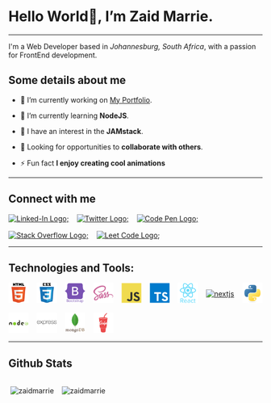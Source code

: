 # Hello World👋, I’m Zaid Marrie.

---

I'm a Web Developer based in _Johannesburg, South Africa_, with a passion for FrontEnd development.

## Some details about me

- 🔭 I’m currently working on [My Portfolio](www.zaid-codes.dev).

- 🌱 I’m currently learning **NodeJS**.

- 👀 I have an interest in the **JAMstack**.

- 💞️ Looking for opportunities to **collaborate with others**.

- ⚡ Fun fact **I enjoy creating cool animations**

---

## Connect with me

<div style="gap: 16px; display: flex; flex-wrap: wrap; align-items: center;">
  <a href="https://linkedin.com/in/zaid-marrie" target="blank">
    <img 
      src="https://raw.githubusercontent.com/rahuldkjain/github-profile-readme-generator/master/src/images/icons/Social/linked-in-alt.svg" 
      alt="Linked-In Logo;" 
      height="30" 
      width="40" 
    />
  </a>

  <a href="https://twitter.com/lekoels27" target="blank">
    <img 
      src="https://raw.githubusercontent.com/rahuldkjain/github-profile-readme-generator/master/src/images/icons/Social/twitter.svg" alt="Twitter Logo;"
      height="30"
      width="40" 
    />
  </a>

  <a href="https://codepen.io/lekoels27" target="blank">
    <img 
      src="https://raw.githubusercontent.com/rahuldkjain/github-profile-readme-generator/master/src/images/icons/Social/codepen.svg" alt="Code Pen Logo;"
      height="30"
      width="40"
    />
  </a>

  <a href="https://stackoverflow.com/users/zaidmarrie" target="blank">
    <img 
      src="https://raw.githubusercontent.com/rahuldkjain/github-profile-readme-generator/master/src/images/icons/Social/stack-overflow.svg" 
      alt="Stack Overflow Logo;" 
      height="30" 
      width="40" 
    />
  </a>

  <a href="https://www.leetcode.com/lekoels27" target="blank">
    <img 
      src="https://raw.githubusercontent.com/rahuldkjain/github-profile-readme-generator/master/src/images/icons/Social/leet-code.svg" 
      alt="Leet Code Logo;" 
      height="30" 
      width="40" 
    />
  </a>

  <!--<a href="https://www.youtube.com/channel/UCqh0eKD58Rt3pjkjXYnIkUA" target="blank">
    <img 
      src="https://raw.githubusercontent.com/rahuldkjain/github-profile-readme-generator/master/src/images/icons/Social/youtube.svg" alt="Youtube Logo;" 
      height="30" 
      width="40" 
    />
  </a>-->
</div>

---

## Technologies and Tools:

<div style="gap: 16px; display: flex; flex-wrap: wrap; align-items: center;">
  <a href="https://www.w3.org/html/" target="_blank" rel="noreferrer"> 
    <img 
      src="https://raw.githubusercontent.com/devicons/devicon/master/icons/html5/html5-original-wordmark.svg" 
      alt="html5" 
      width="40" 
      height="40"
    /> 
  </a>

  <a href="https://www.w3schools.com/css/" target="_blank" rel="noreferrer"> 
    <img 
      src="https://raw.githubusercontent.com/devicons/devicon/master/icons/css3/css3-original-wordmark.svg" 
      alt="css3" 
      width="40" 
      height="40"
    /> 
  </a>

  <a href="https://getbootstrap.com" target="_blank" rel="noreferrer"> 
    <img 
      src="https://raw.githubusercontent.com/devicons/devicon/master/icons/bootstrap/bootstrap-plain-wordmark.svg" 
      alt="bootstrap" 
      width="40" 
      height="40"
    /> 
  </a>

  <a href="https://sass-lang.com" target="_blank" rel="noreferrer"> 
    <img 
      src="https://raw.githubusercontent.com/devicons/devicon/master/icons/sass/sass-original.svg" 
      alt="sass" 
      width="40" 
      height="40"
    /> 
  </a>

  <a href="https://developer.mozilla.org/en-US/docs/Web/JavaScript" target="_blank" rel="noreferrer"> 
    <img 
      src="https://raw.githubusercontent.com/devicons/devicon/master/icons/javascript/javascript-original.svg" 
      alt="javascript" 
      width="40" 
      height="40"
    /> 
  </a>

  <a href="https://www.typescriptlang.org/" target="_blank" rel="noreferrer"> 
    <img 
      src="https://raw.githubusercontent.com/devicons/devicon/master/icons/typescript/typescript-original.svg" 
      alt="typescript" 
      width="40" 
      height="40"
    /> 
  </a>

  <a href="https://reactjs.org/" target="_blank" rel="noreferrer"> 
    <img src="https://raw.githubusercontent.com/devicons/devicon/master/icons/react/react-original-wordmark.svg" 
      alt="react" 
      width="40" 
      height="40"
    /> 
  </a>

  <a href="https://nextjs.org/" target="_blank" rel="noreferrer"> 
    <img src="https://cdn.worldvectorlogo.com/logos/nextjs-2.svg" 
    alt="nextjs" 
    width="40" 
    height="40"
  /> 
  </a>

  <a href="https://www.python.org" target="_blank" rel="noreferrer"> 
    <img 
      src="https://raw.githubusercontent.com/devicons/devicon/master/icons/python/python-original.svg" 
      alt="python" 
      width="40" 
      height="40"
    /> 
  </a>

  <a href="https://nodejs.org" target="_blank" rel="noreferrer"> 
    <img 
      src="https://raw.githubusercontent.com/devicons/devicon/master/icons/nodejs/nodejs-original-wordmark.svg" 
      alt="nodejs" 
      width="40" 
      height="40"
    /> 
  </a>

  <a href="https://expressjs.com" target="_blank" rel="noreferrer"> 
    <img 
      src="https://raw.githubusercontent.com/devicons/devicon/master/icons/express/express-original-wordmark.svg" 
      alt="express" 
      width="40" 
      height="40"
    /> 
  </a>

  <a href="https://www.mongodb.com/" target="_blank" rel="noreferrer"> 
    <img 
      src="https://raw.githubusercontent.com/devicons/devicon/master/icons/mongodb/mongodb-original-wordmark.svg" 
      alt="mongodb" 
      width="40" 
      height="40"
    /> 
  </a>

  <a href="https://gulpjs.com" target="_blank" rel="noreferrer"> 
    <img 
    src="https://raw.githubusercontent.com/devicons/devicon/master/icons/gulp/gulp-plain.svg" 
    alt="gulp" 
    width="40" 
    height="40"
    /> 
  </a>
</div>

---

## Github Stats

<div style="gap: 16px; display: flex; flex-wrap: wrap; align-items: center;">
  <p>
    &nbsp;<img align="center" src="https://github-readme-stats.vercel.app/api?username=zaidmarrie&show_icons=true&locale=en" alt="zaidmarrie" />
  </p>

  <p>
    <img align="center" src="https://github-readme-streak-stats.herokuapp.com/?user=zaidmarrie&" alt="zaidmarrie" />
  </p>
</div>
